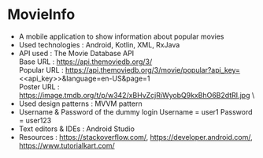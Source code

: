# MovieInfo

- A mobile application to show information about popular movies
- Used technologies : Android, Kotlin, XML, RxJava
- API used : The Movie Database API\
    Base URL : https://api.themoviedb.org/3/ \
    Popular URL : https://api.themoviedb.org/3/movie/popular?api_key=<<api_key>>&language=en-US&page=1 \
    Poster URL : https://image.tmdb.org/t/p/w342/xBHvZcjRiWyobQ9kxBhO6B2dtRI.jpg \
- Used design patterns : MVVM pattern
- Username & Password of the dummy login
    Username = user1
    Password = user123
- Text editors & IDEs : Android Studio
- Resources : https://stackoverflow.com/, https://developer.android.com/, https://www.tutorialkart.com/
